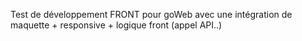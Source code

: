 Test de développement FRONT pour goWeb avec une intégration de maquette + responsive + logique front (appel API..)

